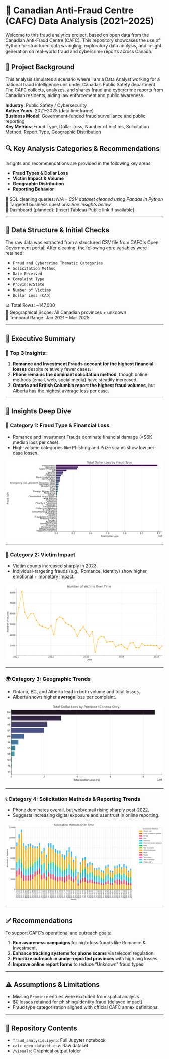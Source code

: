 
# 💼 Canadian Anti-Fraud Centre (CAFC) Data Analysis (2021–2025)

Welcome to this fraud analytics project, based on open data from the Canadian Anti-Fraud Centre (CAFC). This repository showcases the use of Python for structured data wrangling, exploratory data analysis, and insight generation on real-world fraud and cybercrime reports across Canada.

## 🏢 Project Background

This analysis simulates a scenario where I am a Data Analyst working for a national fraud intelligence unit under Canada’s Public Safety department. The CAFC collects, analyzes, and shares fraud and cybercrime reports from Canadian residents, aiding law enforcement and public awareness.

**Industry**: Public Safety / Cybersecurity  
**Active Years**: 2021–2025 (data timeframe)  
**Business Model**: Government-funded fraud surveillance and public reporting  
**Key Metrics**: Fraud Type, Dollar Loss, Number of Victims, Solicitation Method, Report Type, Geographic Distribution

## 🔍 Key Analysis Categories & Recommendations

Insights and recommendations are provided in the following key areas:

- **Fraud Types & Dollar Loss**
- **Victim Impact & Volume**
- **Geographic Distribution**
- **Reporting Behavior**

🔗 SQL cleaning queries: *N/A – CSV dataset cleaned using Pandas in Python*  
🔗 Targeted business questions: *See insights below*  
🔗 Dashboard (planned): [Insert Tableau Public link if available]

---

## 🧾 Data Structure & Initial Checks

The raw data was extracted from a structured CSV file from CAFC's Open Government portal. After cleaning, the following core variables were retained:

- `Fraud and Cybercrime Thematic Categories`
- `Solicitation Method`
- `Date Received`
- `Complaint Type`
- `Province/State`
- `Number of Victims`
- `Dollar Loss (CAD)`

📊 Total Rows: ~147,000  
📍 Geographical Scope: All Canadian provinces + unknown  
📅 Temporal Range: Jan 2021 – Mar 2025

---

## 📌 Executive Summary

### 🧠 Top 3 Insights:
1. **Romance and Investment Frauds account for the highest financial losses** despite relatively fewer cases.
2. **Phone remains the dominant solicitation method**, though online methods (email, web, social media) have steadily increased.
3. **Ontario and British Columbia report the highest fraud volumes**, but Alberta has the highest average loss per case.

---

## 🔎 Insights Deep Dive

### 📂 Category 1: Fraud Type & Financial Loss
- Romance and Investment Frauds dominate financial damage (>$6K median loss per case).
- High-volume categories like Phishing and Prize scams show low per-case losses.

![Loss by Fraud Type](visuals/chart_total_loss_by_fraud_type.png)

---

### 👥 Category 2: Victim Impact
- Victim counts increased sharply in 2023.
- Individual-targeting frauds (e.g., Romance, Identity) show higher emotional + monetary impact.

![Victims Over Time](visuals/chart_victims_over_time.png)

---

### 🌍 Category 3: Geographic Trends
- Ontario, BC, and Alberta lead in both volume and total losses.
- Alberta shows higher **average** loss per complaint.

![Loss by Province](visuals/chart_loss_by_province.png)

---

### 📞 Category 4: Solicitation Methods & Reporting Trends
- Phone dominates overall, but web/email rising sharply post-2022.
- Suggests increasing digital exposure and user trust in online reporting.

![Solicitation Trends](visuals/chart_solicitation_methods_over_time.png)

---

## ✅ Recommendations

To support CAFC’s operational and outreach goals:
1. **Run awareness campaigns** for high-loss frauds like Romance & Investment.
2. **Enhance tracking systems for phone scams** via telecom regulation.
3. **Prioritize outreach in under-reported provinces** with high avg losses.
4. **Improve online report forms** to reduce “Unknown” fraud types.

---

## ⚠️ Assumptions & Limitations

- Missing `Province` entries were excluded from spatial analysis.
- $0 losses retained for phishing/identity fraud (delayed impact).
- Fraud type categorization aligned with official CAFC annex definitions.

---

## 📁 Repository Contents

- `fraud_analysis.ipynb`: Full Jupyter notebook
- `cafc-open-dataset.csv`: Raw dataset
- `/visuals`: Graphical output folder
